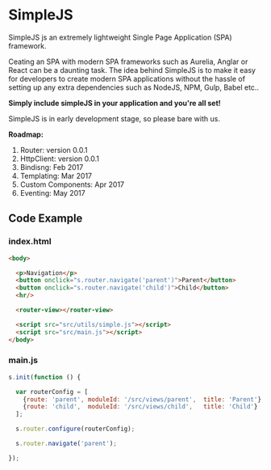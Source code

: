 # SimpleJS
SimpleJS js an extremely lightweight Single Page Application (SPA) framework.

Ceating an SPA with modern SPA frameworks such as Aurelia, Anglar or React can be a daunting task.
The idea behind SimpleJS is to make it easy for developers to create modern SPA applications without the hassle of setting up any extra dependencies such as NodeJS, NPM, Gulp, Babel etc..

<b>Simply include simpleJS in your application and you're all set!</b>

SimpleJS is in early development stage, so please bare with us.

<b>Roadmap:</b><br>
1. Router: version 0.0.1<br>
2. HttpClient: version 0.0.1<br>
3. Bindisng: Feb 2017<br>
4. Templating: Mar 2017<br>
5. Custom Components: Apr 2017<br>
6. Eventing: May 2017

## Code Example

### index.html
```html
<body>

  <p>Navigation</p>
  <button onclick="s.router.navigate('parent')">Parent</button>
  <button onclick="s.router.navigate('child')">Child</button>
  <hr/>

  <router-view></router-view>

  <script src="src/utils/simple.js"></script>
  <script src="src/main.js"></script>
</body>

```

### main.js
```js
s.init(function () {

  var routerConfig = [
    {route: 'parent', moduleId: '/src/views/parent',  title: 'Parent'},
    {route: 'child',  moduleId: '/src/views/child',   title: 'Child'}
  ];

  s.router.configure(routerConfig);

  s.router.navigate('parent');

});
```
